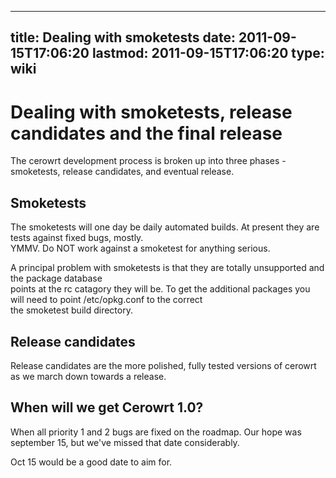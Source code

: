 
---
title: Dealing with smoketests
date: 2011-09-15T17:06:20
lastmod: 2011-09-15T17:06:20
type: wiki
---
Dealing with smoketests, release candidates and the final release
=================================================================

The cerowrt development process is broken up into three phases -
smoketests, release candidates, and eventual release.

Smoketests
----------

The smoketests will one day be daily automated builds. At present they
are tests against fixed bugs, mostly.\
YMMV. Do NOT work against a smoketest for anything serious.

A principal problem with smoketests is that they are totally unsupported
and the package database\
points at the rc catagory they will be. To get the additional packages
you will need to point /etc/opkg.conf to the correct\
the smoketest build directory.

Release candidates
------------------

Release candidates are the more polished, fully tested versions of
cerowrt as we march down towards a release.

When will we get Cerowrt 1.0?
-----------------------------

When all priority 1 and 2 bugs are fixed on the roadmap. Our hope was
september 15, but we've missed that date considerably.

Oct 15 would be a good date to aim for.
